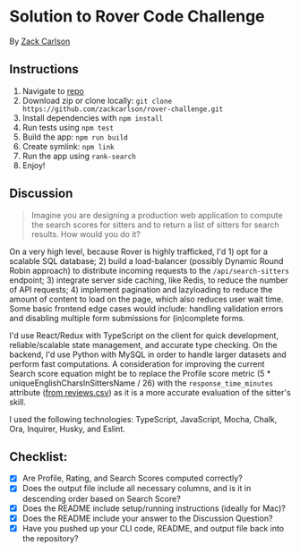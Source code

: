 # Solution to Rover Code Challenge

By [Zack Carlson](mailto:zackt.carlson@gmail.com)

## Instructions

1. Navigate to [repo](https://github.com/zackcarlson/rover-challenge)
2. Download zip or clone locally: `git clone https://github.com/zackcarlson/rover-challenge.git` 
3. Install dependencies with `npm install`
4. Run tests using `npm test`
5. Build the app: `npm run build`
6. Create symlink: `npm link`
7. Run the app using `rank-search`
8. Enjoy!

## Discussion

> Imagine you are designing a production web application to compute the search scores for sitters and to return a list of sitters for search results. How would you do it?

On a very high level, because Rover is highly trafficked, I'd 1) opt for a scalable SQL database; 2) build a load-balancer (possibly Dynamic Round Robin approach) to distribute incoming requests to the `/api/search-sitters` endpoint; 3) integrate server side caching, like Redis, to reduce the number of API requests; 4) implement pagination and lazyloading to reduce the amount of content to load on the page, which also reduces user wait time. Some basic frontend edge cases would include: handling validation errors and disabling multiple form submissions for (in)complete forms. 

I'd use React/Redux with TypeScript on the client for quick development, reliable/scalable state management, and accurate type checking. On the backend, I'd use Python with MySQL in order to handle larger datasets and perform fast computations. A consideration for improving the current Search score equation might be to replace the Profile score metric (5 * uniqueEnglishCharsInSittersName / 26) with the `response_time_minutes` attribute ([from reviews.csv](src/models/reviews.csv)) as it is a more accurate evaluation of the sitter's skill. 

I used the following technologies: TypeScript, JavaScript, Mocha, Chalk, Ora, Inquirer, Husky, and Eslint.

## Checklist:
- [x] Are Profile, Rating, and Search Scores computed correctly?
- [x] Does the output file include all necessary columns, and is it in descending order based on Search Score? 
- [x] Does the README include setup/running instructions (ideally for Mac)?
- [x] Does the README include your answer to the Discussion Question?
- [x] Have you pushed up your CLI code, README, and output file back into the repository? 